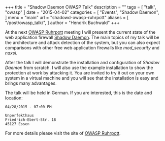 +++
title = "Shadow Daemon OWASP Talk"
description = ""
tags = [
    "talk",
    "owasp"
]
date = "2015-04-02"
categories = [
    "Events",
    "Shadow Daemon",
]
menu = "main"
url = "shadowd-owasp-ruhrpott"
aliases = [
    "/post/owasp_talk/",
]
author = "Hendrik Buchwald"
+++

At the next [OWASP Ruhrpott](https://www.owasp.org/index.php/OWASP_German_Chapter_Stammtisch_Initiative/Ruhrpott) meeting I will present the current state of the web application firewall [Shadow Daemon](https://shadowd.zecure.org). The main topics of my talk will be the architecture and attack detection of the system, but you can also expect comparisons with other free web application firewalls like *mod_security* and *naxsi*.

<!--more-->

After the talk I will demonstrate the installation and configuration of *Shadow Daemon* from scratch. I will also use the example installation to show the protection at work by attacking it. You are invited to try it out on your own system in a virtual machine and you will see that the installation is easy and brings many advantages.

The talk will be held in German. If you are interested, this is the date and location:

    04/28/2015 - 07:00 PM

    Unperfekthaus
    Friedrich-Ebert-Str. 18
    45127 Essen

For more details please visit the site of [OWASP Ruhrpott](https://www.owasp.org/index.php/OWASP_German_Chapter_Stammtisch_Initiative/Ruhrpott).
